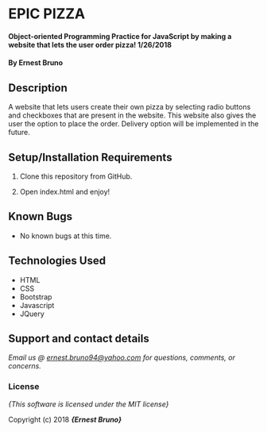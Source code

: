 # EPIC PIZZA

#### Object-oriented Programming Practice for JavaScript by making a website that lets the user order pizza! 1/26/2018

#### By **Ernest Bruno**

## Description

A website that lets users create their own pizza by selecting radio buttons and checkboxes that are present in the website. This website also gives the user the option to place the order.
Delivery option will be implemented in the future.

## Setup/Installation Requirements

1. Clone this repository from GitHub.

2. Open index.html and enjoy!


## Known Bugs

* No known bugs at this time.

## Technologies Used
* HTML
* CSS
* Bootstrap
* Javascript
* JQuery

## Support and contact details

_Email us @ ernest.bruno94@yahoo.com for questions, comments, or concerns._

### License

*{This software is licensed under the MIT license}*

Copyright (c) 2018 **_{Ernest Bruno}_**

